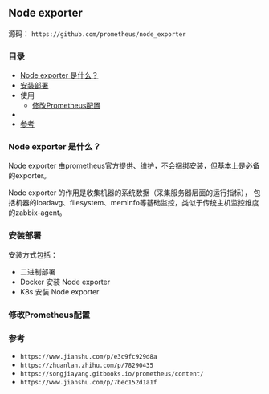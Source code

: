 ## Node exporter 

源码： `https://github.com/prometheus/node_exporter`


### 目录
* [Node exporter 是什么？](#Node-exporter-是什么？)
* [安装部署](#安装部署)
* 使用
    * [修改Prometheus配置](#修改Prometheus配置)
* [](#)
* [参考](#参考)

### Node exporter 是什么？
Node exporter 由prometheus官方提供、维护，不会捆绑安装，但基本上是必备的exporter。

Node exporter 的作用是收集机器的系统数据（采集服务器层面的运行指标）， 包括机器的loadavg、filesystem、meminfo等基础监控，类似于传统主机监控维度的zabbix-agent。

### 安装部署
安装方式包括：
* 二进制部署
* Docker 安装 Node exporter
* K8s 安装 Node exporter

### 修改Prometheus配置

### 
### 参考
* `https://www.jianshu.com/p/e3c9fc929d8a`
* `https://zhuanlan.zhihu.com/p/78290435`
* `https://songjiayang.gitbooks.io/prometheus/content/`
* `https://www.jianshu.com/p/7bec152d1a1f`
